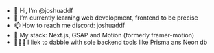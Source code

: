 - 👋 Hi, I’m @joshuaddf
- 🌱 I’m currently learning web development, frontend to be precise
- 📫 How to reach me discord: joshuaddf
- 📌 My stack: Next.js, GSAP and Motion (formerly framer-motion)
- 👷🏻‍♂️ I liek to dabble with sole backend tools like Prisma ans Neon db
<!---
joshuaddf/joshuaddf is a ✨ special ✨ repository because its `README.md` (this file) appears on your GitHub profile.
You can click the Preview link to take a look at your changes.
--->
